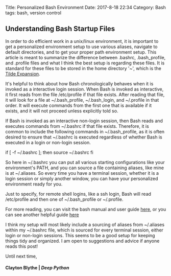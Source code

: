 Title: Personalized Bash Environment 
Date: 2017-8-18 22:34
Category: Bash
tags: bash, version control

## Understanding Bash Startup Files

In order to do efficient work in a unix/linux environment, it is important to get a personalized environment setup to use various aliases, navigate to default directories, and to get your proper path environment setup. This article is meant to summarize the difference between .bashrc, .bash_profile, and .profile files and what I think the best setup is regarding these files. It is standard for these files to be stored in the home directory '~', which is the  [Tilde Expansion](https://www.gnu.org/software/bash/manual/bashref.html#Tilde-Expansion). 

It's helpful to think about how Bash chronologically behaves when it is invoked as a interactive login session. When Bash is invoked as interactive, it first reads from the file /etc/profile if that file exists. After reading that file, it will look for a file at ~/.bash_profile, ~/.bash_login, and ~/.profile in that order. It will execute commands from the first one that is available if it exists, and it will not proceed unless explicitly told so. 

If Bash is invoked as an interactive non-login session, then Bash reads and executes commands from ~/.bashrc if that file exists. Therefore, it is common to include the following commands in ~/.bash_profile, as it is often desired to ensure that ~/.bashrc is executed regardless of whether Bash is executed in a login or non-login session.  


if [ -f ~/.bashrc ]; then
   source ~/.bashrc
fi

So here in ~/.bashrc you can put all various starting configurations like your environment's PATH, and you can source a file containing aliases, like mine is at ~/.aliases. So every time you have a terminal session, whether it is a login session or simply another window, you can have your personalized environment ready for you. 

Just to specify, for remote shell logins, like a ssh login, Bash will read /etc/profile and then one of ~/.bash_profile or ~/.profile. 

For more reading, you can visit the bash manual and user guide [here](https://www.gnu.org/software/bash/manual/bashref.html#Introduction), or you can see another helpful guide [here](https://mywiki.wooledge.org/DotFiles)

I think my setup will most likely include a sourcing of aliases from ~/.aliases within my ~/.bashrc file, which is sourced for every terminal session, either login or non-login sessions. This seems to be a good setup for keeping things tidy and organized. I am open to suggestions and advice if anyone reads this post!


Until next time,
#### Clayton Blythe | *Deep Python*
